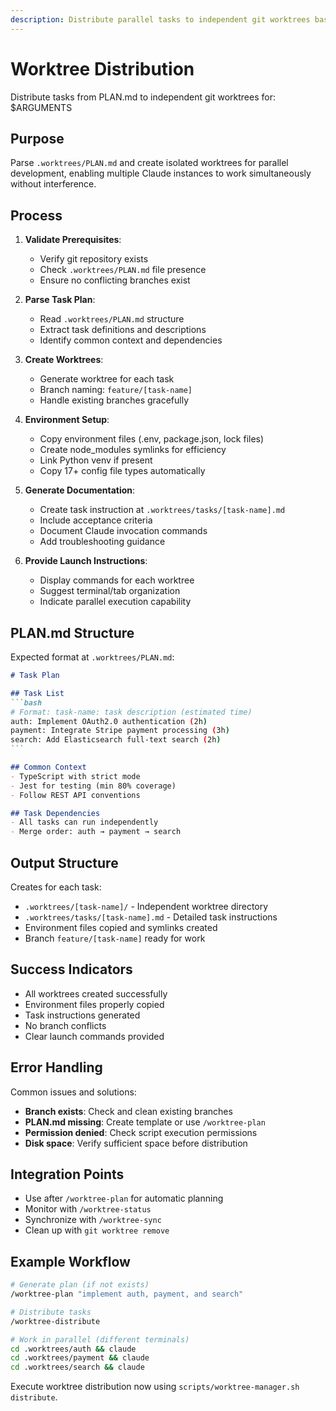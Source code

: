 ```yaml
---
description: Distribute parallel tasks to independent git worktrees based on PLAN.md
---
```


# Worktree Distribution

Distribute tasks from PLAN.md to independent git worktrees for: $ARGUMENTS

## Purpose
Parse `.worktrees/PLAN.md` and create isolated worktrees for parallel development, enabling multiple Claude instances to work simultaneously without interference.

## Process

1. **Validate Prerequisites**:
   - Verify git repository exists
   - Check `.worktrees/PLAN.md` file presence
   - Ensure no conflicting branches exist

2. **Parse Task Plan**:
   - Read `.worktrees/PLAN.md` structure
   - Extract task definitions and descriptions
   - Identify common context and dependencies

3. **Create Worktrees**:
   - Generate worktree for each task
   - Branch naming: `feature/[task-name]`
   - Handle existing branches gracefully

4. **Environment Setup**:
   - Copy environment files (.env, package.json, lock files)
   - Create node_modules symlinks for efficiency
   - Link Python venv if present
   - Copy 17+ config file types automatically

5. **Generate Documentation**:
   - Create task instruction at `.worktrees/tasks/[task-name].md`
   - Include acceptance criteria
   - Document Claude invocation commands
   - Add troubleshooting guidance

6. **Provide Launch Instructions**:
   - Display commands for each worktree
   - Suggest terminal/tab organization
   - Indicate parallel execution capability

## PLAN.md Structure

Expected format at `.worktrees/PLAN.md`:

````markdown
# Task Plan

## Task List
```bash
# Format: task-name: task description (estimated time)
auth: Implement OAuth2.0 authentication (2h)
payment: Integrate Stripe payment processing (3h)
search: Add Elasticsearch full-text search (2h)
```

## Common Context
- TypeScript with strict mode
- Jest for testing (min 80% coverage)
- Follow REST API conventions

## Task Dependencies
- All tasks can run independently
- Merge order: auth → payment → search
````

## Output Structure

Creates for each task:
- `.worktrees/[task-name]/` - Independent worktree directory
- `.worktrees/tasks/[task-name].md` - Detailed task instructions
- Environment files copied and symlinks created
- Branch `feature/[task-name]` ready for work

## Success Indicators

- All worktrees created successfully
- Environment files properly copied
- Task instructions generated
- No branch conflicts
- Clear launch commands provided

## Error Handling

Common issues and solutions:
- **Branch exists**: Check and clean existing branches
- **PLAN.md missing**: Create template or use `/worktree-plan`
- **Permission denied**: Check script execution permissions
- **Disk space**: Verify sufficient space before distribution

## Integration Points

- Use after `/worktree-plan` for automatic planning
- Monitor with `/worktree-status`
- Synchronize with `/worktree-sync`
- Clean up with `git worktree remove`

## Example Workflow

```bash
# Generate plan (if not exists)
/worktree-plan "implement auth, payment, and search"

# Distribute tasks
/worktree-distribute

# Work in parallel (different terminals)
cd .worktrees/auth && claude
cd .worktrees/payment && claude
cd .worktrees/search && claude
```

Execute worktree distribution now using `scripts/worktree-manager.sh distribute`.
